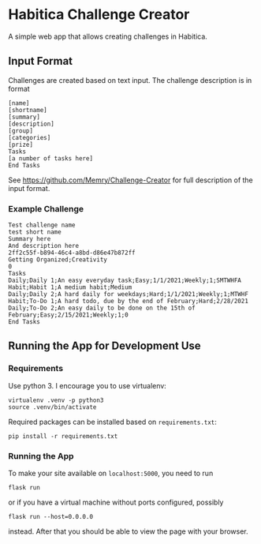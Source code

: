 # Habitica Challenge Creator

A simple web app that allows creating challenges in Habitica.

## Input Format

Challenges are created based on text input. The challenge description is in format
```
[name]
[shortname]
[summary]
[description]
[group]
[categories]
[prize]
Tasks
[a number of tasks here]
End Tasks
```

See https://github.com/Memry/Challenge-Creator for full description of the input format.

### Example Challenge

```
Test challenge name
test short name
Summary here
And description here
2ff2c55f-b894-46c4-a8bd-d86e47b872ff
Getting Organized;Creativity
0
Tasks
Daily;Daily 1;An easy everyday task;Easy;1/1/2021;Weekly;1;SMTWHFA
Habit;Habit 1;A medium habit;Medium
Daily;Daily 2;A hard daily for weekdays;Hard;1/1/2021;Weekly;1;MTWHF
Habit;To-Do 1;A hard todo, due by the end of February;Hard;2/28/2021
Daily;To-Do 2;An easy daily to be done on the 15th of February;Easy;2/15/2021;Weekly;1;0
End Tasks
```

## Running the App for Development Use

### Requirements

Use python 3. I encourage you to use virtualenv:
```
virtualenv .venv -p python3
source .venv/bin/activate
```

Required packages can be installed based on `requirements.txt`:
```
pip install -r requirements.txt
```

### Running the App

To make your site available on `localhost:5000`, you need to run
```
flask run
```
or if you have a virtual machine without ports configured, possibly
```
flask run --host=0.0.0.0
```
instead. After that you should be able to view the page with your browser.
